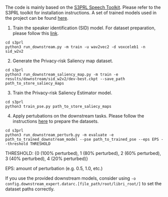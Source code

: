 The code is mainly based on the [S3PRL Speech Toolkit](https://github.com/s3prl/s3prl). Please refer to the S3PRL toolkit for installation instructions. A set of trained models used in the project can be found [here](https://drive.google.com/drive/folders/1giu-gg6Vp-iSzik0-9KpMg0h8DlregqR?usp=sharing).

1. Train the speaker identification  (SID) model. For dataset preparation, please follow this [link](https://github.com/s3prl/s3prl/blob/master/s3prl/downstream/docs/superb.md#sid-speaker-identification).
```
cd s3prl
python3 run_downstream.py -m train -u wav2vec2 -d voxceleb1 -n sid_w2v2
```

2. Generate the Privacy-risk Saliency map dataset.
```
cd s3prl
python3 run_downstream_saliency_map.py -m train -e results/downstream/sid_w2v2/dev-best.ckpt --save_path path_to_store_saliecy_maps
```

3. Train the Privacy-risk Saliency Estimator model.
```
cd s3prl
python3 train_pse.py path_to_store_saliecy_maps
```

4. Apply pertubations on the downstream tasks. Please follow the instructions [here](https://github.com/s3prl/s3prl/blob/master/s3prl/downstream/docs/superb.md) to prepare the datasets.
```
cd s3prl
python3 run_downstream_perturb.py -m evaluate -e path_to_trained_downstream_model --pse path_to_trained_pse --eps EPS --threshold THRESHOLD
```
THRESHOLD: {0 (100% perturbed), 1 (80% perturbed), 2 (60% perturbed), 3 (40% perturbed), 4 (20% perturbed)}

EPS: amount of perturbation (e.g. 0.5, 1.0, etc.)

If you use the provided downstream models, consider using `-o config.downstream_expert.datarc.[file_path/root/libri_root/]` to set the dataset paths correctly.
